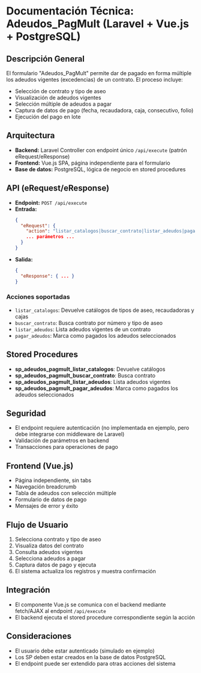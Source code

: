 # Documentación Técnica: Adeudos_PagMult (Laravel + Vue.js + PostgreSQL)

## Descripción General
El formulario "Adeudos_PagMult" permite dar de pagado en forma múltiple los adeudos vigentes (excedencias) de un contrato. El proceso incluye:
- Selección de contrato y tipo de aseo
- Visualización de adeudos vigentes
- Selección múltiple de adeudos a pagar
- Captura de datos de pago (fecha, recaudadora, caja, consecutivo, folio)
- Ejecución del pago en lote

## Arquitectura
- **Backend:** Laravel Controller con endpoint único `/api/execute` (patrón eRequest/eResponse)
- **Frontend:** Vue.js SPA, página independiente para el formulario
- **Base de datos:** PostgreSQL, lógica de negocio en stored procedures

## API (eRequest/eResponse)
- **Endpoint:** `POST /api/execute`
- **Entrada:**
  ```json
  {
    "eRequest": {
      "action": "listar_catalogos|buscar_contrato|listar_adeudos|pagar_adeudos",
      ... parámetros ...
    }
  }
  ```
- **Salida:**
  ```json
  {
    "eResponse": { ... }
  }
  ```

### Acciones soportadas
- `listar_catalogos`: Devuelve catálogos de tipos de aseo, recaudadoras y cajas
- `buscar_contrato`: Busca contrato por número y tipo de aseo
- `listar_adeudos`: Lista adeudos vigentes de un contrato
- `pagar_adeudos`: Marca como pagados los adeudos seleccionados

## Stored Procedures
- **sp_adeudos_pagmult_listar_catalogos**: Devuelve catálogos
- **sp_adeudos_pagmult_buscar_contrato**: Busca contrato
- **sp_adeudos_pagmult_listar_adeudos**: Lista adeudos vigentes
- **sp_adeudos_pagmult_pagar_adeudos**: Marca como pagados los adeudos seleccionados

## Seguridad
- El endpoint requiere autenticación (no implementada en ejemplo, pero debe integrarse con middleware de Laravel)
- Validación de parámetros en backend
- Transacciones para operaciones de pago

## Frontend (Vue.js)
- Página independiente, sin tabs
- Navegación breadcrumb
- Tabla de adeudos con selección múltiple
- Formulario de datos de pago
- Mensajes de error y éxito

## Flujo de Usuario
1. Selecciona contrato y tipo de aseo
2. Visualiza datos del contrato
3. Consulta adeudos vigentes
4. Selecciona adeudos a pagar
5. Captura datos de pago y ejecuta
6. El sistema actualiza los registros y muestra confirmación

## Integración
- El componente Vue.js se comunica con el backend mediante fetch/AJAX al endpoint `/api/execute`
- El backend ejecuta el stored procedure correspondiente según la acción

## Consideraciones
- El usuario debe estar autenticado (simulado en ejemplo)
- Los SP deben estar creados en la base de datos PostgreSQL
- El endpoint puede ser extendido para otras acciones del sistema
